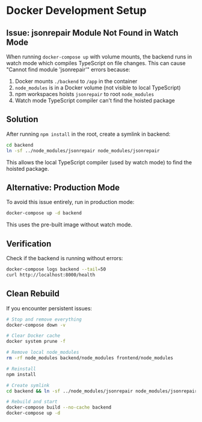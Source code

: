 # Docker Development Setup

## Issue: jsonrepair Module Not Found in Watch Mode

When running `docker-compose up` with volume mounts, the backend runs in watch mode which compiles TypeScript on file changes. This can cause "Cannot find module 'jsonrepair'" errors because:

1. Docker mounts `./backend` to `/app` in the container
2. `node_modules` is in a Docker volume (not visible to local TypeScript)
3. npm workspaces hoists `jsonrepair` to root `node_modules`
4. Watch mode TypeScript compiler can't find the hoisted package

## Solution

After running `npm install` in the root, create a symlink in backend:

```bash
cd backend
ln -sf ../node_modules/jsonrepair node_modules/jsonrepair
```

This allows the local TypeScript compiler (used by watch mode) to find the hoisted package.

## Alternative: Production Mode

To avoid this issue entirely, run in production mode:

```bash
docker-compose up -d backend
```

This uses the pre-built image without watch mode.

## Verification

Check if the backend is running without errors:

```bash
docker-compose logs backend --tail=50
curl http://localhost:8000/health
```

## Clean Rebuild

If you encounter persistent issues:

```bash
# Stop and remove everything
docker-compose down -v

# Clear Docker cache
docker system prune -f

# Remove local node_modules
rm -rf node_modules backend/node_modules frontend/node_modules

# Reinstall
npm install

# Create symlink
cd backend && ln -sf ../node_modules/jsonrepair node_modules/jsonrepair

# Rebuild and start
docker-compose build --no-cache backend
docker-compose up -d
```
